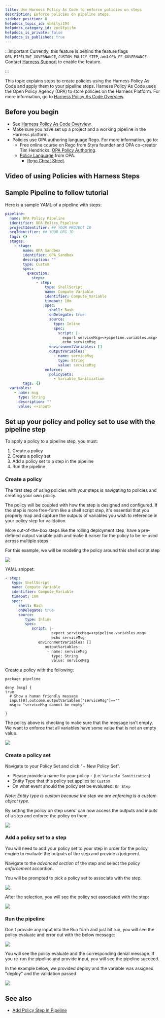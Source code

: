 ```yaml
---
title: Use Harness Policy As Code to enforce policies on steps
description: Enforce policies on pipeline steps.
sidebar_position: 8
helpdocs_topic_id: vb6ilyz194
helpdocs_category_id: zoc8fpiifm
helpdocs_is_private: false
helpdocs_is_published: true
---
```



:::important
Currently, this feature is behind the feature flags `OPA_PIPELINE_GOVERNANCE`, `CUSTOM_POLICY_STEP`, and `OPA_FF_GOVERNANCE`. Contact [Harness Support](mailto:support@harness.io) to enable the feature.

:::

This topic explains steps to create policies using the Harness Policy As Code and apply them to your pipeline steps. Harness Policy As Code uses the Open Policy Agency (OPA) to store policies on the Harness Platform. For more information, go to [Harness Policy As Code Overview](/docs/feature-flags/harness-policy-engine).

## Before you begin

* See [Harness Policy As Code Overview](/docs/feature-flags/harness-policy-engine).
* Make sure you have set up a project and a working pipeline in the Harness platform.
* Policies use OPA authoring language Rego. For more information, go to:
	+ Free online course on Rego from Styra founder and OPA co-creator Tim Hendricks: [OPA Policy Authoring](https://academy.styra.com/courses/opa-rego).
	+ [Policy Language](https://www.openpolicyagent.org/docs/latest/policy-language/) from OPA.
        + [Rego Cheat Sheet](https://dboles-opa-docs.netlify.app/docs/v0.10.7/rego-cheatsheet/).

## Video of using Policies with Harness Steps

<!-- Video:
https://www.loom.com/share/5ca3d3a110694ab6b272ec604998395e-->
<docvideo src="https://www.loom.com/share/5ca3d3a110694ab6b272ec604998395e" />

## Sample Pipeline to follow tutorial

Here is a sample YAML of a pipeline with steps:

```YAML
pipeline:
  name: OPA Policy Pipeline
  identifier: OPA_Policy_Pipeline
  projectIdentifier: ## YOUR PROJECT ID
  orgIdentifier: ## YOUR ORG ID
  tags: {}
  stages:
    - stage:
        name: OPA Sandbox
        identifier: OPA_Sandbox
        description: ""
        type: Custom
        spec:
          execution:
            steps:
              - step:
                  type: ShellScript
                  name: Compute Variable
                  identifier: Compute_Variable
                  timeout: 10m
                  spec:
                    shell: Bash
                    onDelegate: true
                    source:
                      type: Inline
                      spec:
                        script: |-
                          export serviceMsg=<+pipeline.variables.msg>
                          echo serviceMsg
                    environmentVariables: []
                    outputVariables:
                      - name: serviceMsg
                        type: String
                        value: serviceMsg
                  enforce:
                    policySets:
                      - Variable_Sanitization
        tags: {}
  variables:
    - name: msg
      type: String
      description: ""
      value: <+input>

```

## Set up your policy and policy set to use with the pipeline step 

To apply a policy to a pipeline step, you must:
1. Create a policy
2. Create a policy set
3. Add a policy set to a step in the pipeline
4. Run the pipeline

### Create a policy

The first step of using policies with your steps is navigating to policies and creating your own policy.

The policy will be coupled with how the step is designed and configured. If the step is more free-form like a shell script step, it's essential that you properly map and capture the outputs of variables you wish to reference in your policy step for validation.

More out-of-the-box steps like the rolling deployment step, have a pre-defined output variable path and make it eaiser for the policy to be re-used across multiple steps.

For this example, we will be modeling the policy around this shell script step

![](docs/platform/Governance/14_Policy-as-code/static/policy-sample-shell-script-step.png)

YAML snippet:

```YAML
- step:
   type: ShellScript
   name: Compute Variable
   identifier: Compute_Variable
   timeout: 10m
   spec:
      shell: Bash
      onDelegate: true
      source:
         type: Inline
         spec:
            script: |-
                     export serviceMsg=<+pipeline.variables.msg>
                     echo serviceMsg
               environmentVariables: []
                  outputVariables:
                   - name: serviceMsg
                     type: String
                     value: serviceMsg
```




Create a policy with the following:

```TEXT
package pipeline

deny [msg] {
true
  # Show a human friendly message
  input[0].outcome.outputVariables["serviceMsg"]==""
  msg:= "serviceMsg cannot be empty"

}
```

The policy above is checking to make sure that the message isn't empty. We want to enforce that all variables have some value that is not an empty value.

![](docs/platform/Governance/14_Policy-as-code/static/policy-sample.png)


### Create a policy set

Navigate to your Policy Set and click "+ New Policy Set".

* Please provide a name for your policy - (i.e. `Variable Sanitization`)
* Entity Type that this policy set applies to: `Custom` 
* On what event should the policy set be evaluated: `On Step` 

*Note: Entity type is custom because the step we are enforcing is a custom object type.*

By setting the policy on step users' can now access the outputs and inputs of a step and enforce the policy on them.


![](docs/platform/Governance/14_Policy-as-code/static/policyset-sample.png)

### Add a policy set to a step

You will need to add your policy set to your step in order for the policy engine to evaluate the outputs of the step and provide a judgment.

Navigate to the *advanced section* of the step and select the *policy enforcement* accordion.

You will be prompted to pick a policy set to associate with the step.

![](docs/platform/Governance/14_Policy-as-code/static/add-policyset-to-step.png)


After the selection, you will see the policy set associated with the step:

![](docs/platform/Governance/14_Policy-as-code/static/configured-policyset-on-step.png)


### Run the pipeline

Don't provide any input into the Run form and just hit run, you will see the policy evaluate and error out with the below message:

![](docs/platform/Governance/14_Policy-as-code/static/policy-step-failure.png)

You will see the policy evaluate and the corresponding denial message. If you re-run the pipeline and provide input, you will see the pipeline succeed.

In the example below, we provided deploy and the variable was assigned "deploy" and the validation passed

![](docs/platform/Governance/14_Policy-as-code/static/policy-step-success.png)


## See also

* [Add Policy Step in Pipeline](/Users/rohangupta/Documents/GitHub/docs/platform/Governance/14_Policy-as-code/add-a-governance-policy-step-to-a-pipeline.md)



